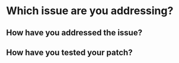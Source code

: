 <!--

Thanks for opening a pull request!

If this is your first time contributing, please read the contributor guidelines.
There are several types of low-quality PRs that are grounds for immediate rejection!
Please make sure you are not falling victim to that.
https://github.com/computablee/DotMP/blob/main/CONTRIBUTING.md

-->

# Which issue are you addressing?

<!-- EITHER|OR of the two below -->
<!-- Closes #<issue number> -->
<!-- Closes (paste link of issue) -->

## How have you addressed the issue?

<!-- describe your fix -->

## How have you tested your patch?

<!-- describe your testing -->
